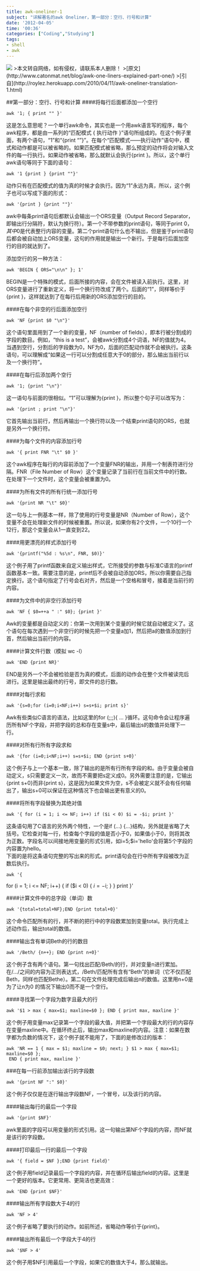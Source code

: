 ```yaml
---
title: awk-oneliner-1
subject: "详解著名的awk Oneliner，第一部分：空行、行号和计算"
date: '2012-04-05'
time: '00:36'
categories: ["Coding","Studying"]
tags:
- shell
- awk
---
```

<img src="{{urls.media}}/img/awk-oneliner-study/title.jpg"/>
>本文转自网络，如有侵权，请联系本人删除！
>[原文](http://www.catonmat.net/blog/awk-one-liners-explained-part-one/)
>[引自](http://roylez.herokuapp.com/2010/04/11/awk-oneliner-translation-1.html)  

##第一部分：空行、行号和计算
####将每行后面都添加一个空行  

	awk '1; { print "" }'
  
这是怎么意思呢？一个单行awk命令，其实也是一个用awk语言写的程序，每个awk程序，都是由一系列的“匹配模式 { 执行动作 }”语句所组成的。在这个例子里面，有两个语句，“1”和“{print “”}”。在每个“匹配模式——执行动作”语句中，模式和动作都是可以被省略的。如果匹配模式被省略，那么预定的动作将会对输入文件的每一行执行。如果动作被省略，那么就默认会执行{print }。所以，这个单行awk语句等同于下面的语句：  

	awk '1 {print } {print ""}'
  
动作只有在匹配模式的值为真的时候才会执行。因为“1”永远为真，所以，这个例子也可以写成下面的形式：  

	awk '{print } {print ""}'
  
awk中每条print语句后都默认会输出一个ORS变量（Output Record Separator，即输出行分隔符，默认为换行符）。第一个不带参数的print语句，等同于print $0，其中$0是代表整行内容的变量。第二个print语句什么也不输出，但是鉴于print语句后都会被自动加上ORS变量，这句的作用就是输出一个新行。于是每行后面加空行的目的就达到了。  

添加空行的另一种方法：  

	awk 'BEGIN { ORS="\n\n" }; 1'
  
BEGIN是一个特殊的模式，后面所接的内容，会在文件被读入前执行。这里，对ORS变量进行了重新定义，将一个换行符改成了两个。后面的“1”，同样等价于{print }，这样就达到了在每行后用新的ORS添加空行的目的。

####在每个非空的行后面添加空行

	awk 'NF {print $0 "\n"}'
  
这个语句里面用到了一个新的变量，NF（number of fields），即本行被分割成的字段的数目。例如，“this is a test”，会被awk分割成4个词语，NF的值就为4。当遇到空行，分割后的字段数为0，NF为0，后面的匹配动作就不会被执行。这条语句，可以理解成“如果这一行可以分割成任意大于0的部分，那么输出当前行以及一个换行符”。

####在每行后添加两个空行

	awk '1; {print "\n"}'
  
这一语句与前面的很相似。“1”可以理解为{print }，所以整个句子可以改写为：  

	awk '{print ; print "\n"}'
  
它首先输出当前行，然后再输出一个换行符以及一个结束print语句的ORS，也就是另外一个换行符。

####为每个文件的内容添加行号

	awk '{ print FNR "\t" $0 }'
  
这个awk程序在每行的内容前添加了一个变量FNR的输出，并用一个制表符进行分隔。FNR（File Number of Row）这个变量记录了当前行在当前文件中的行数。在处理下一个文件时，这个变量会被重置为0。

####为所有文件的所有行统一添加行号

	awk '{print NR "\t" $0}'
  
这一句与上一例基本一样，除了使用的行号变量是NR（Number of Row），这个变量不会在处理新文件的时候被重置。所以说，如果你有2个文件，一个10行一个12行，那这个变量会从1一直变到22。

####用更漂亮的样式添加行号

	awk '{printf("%5d : %s\n", FNR, $0)}'
  
这个例子用了printf函数来自定义输出样式，它所接受的参数与标准C语言的printf函数基本一致。需要注意的是，printf后不会被自动添加ORS，所以你需要自己指定换行。这个语句指定了行号会右对齐，然后是一个空格和冒号，接着是当前行的内容。

####为文件中的非空行添加行号

	awk 'NF { $0=++a " :" $0}; {print }'
  
Awk的变量都是自动定义的：你第一次用到某个变量的时候它就自动被定义了。这个语句在每次遇到一个非空行的时候先把一个变量a加1，然后把a的数值添加到行首，然后输出当前行的内容。

####计算文件行数（模拟 wc -l）

	awk 'END {print NR}'
  
END是另外一个不会被检验是否为真的模式，后面的动作会在整个文件被读完后进行。这里是输出最终的行号，即文件的总行数。

####对每行求和

	awk '{s=0;for (i=0;i<NF;i++) s=s+$i; print s}'
  
Awk有些类似C语言的语法，比如这里的for (;;;){ ... }循环。这句命令会让程序遍历所有NF个字段，并把字段的总和存在变量s中，最后输出s的数值并处理下一行。

####对所有行所有字段求和

	awk '{for (i=0;i<NF;i++) s=s+$i; END {print s+0}'
  
这个例子与上一个基本一致，除了输出的是所有行所有字段的和。由于变量会被自动定义，s只需要定义一次，故而不需要把s定义成0。另外需要注意的是，它输出{print s+0}而非{print s}，这是因为如果文件为空，s不会被定义就不会有任何输出了，输出s+0可以保证在这种情况下也会输出更有意义的0。

####将所有字段替换为其绝对值

	awk '{ for (i = 1; i <= NF; i++) if ($i < 0) $i = -$i; print }'
  
这条语句用了C语言的另外两个特性，一个是if (...) {...}结构，另外就是省略了大括号。它检查对每一行，检查每个字段的值是否小于0，如果值小于0，则将其改为正数。字段名可以间接地用变量的形式引用，如i=5;$i='hello'会将第5个字段的内容置为hello。  
下面的是将这条语句完整的写出来的形式。print语句会在行中所有字段被改为正数后执行。

	awk '{
  for (i = 1; i <= NF; i++) {
    if ($i < 0) {
      $i = -$i;
    }
  }
  print
}'


####计算文件中的总字段（单词）数

	awk '{total=total+NF};END {print total+0}'
  
这个命令匹配所有的行，并不断的把行中的字段数累加到变量total。执行完成上述动作后，输出total的数值。

####输出含有单词Beth的行的数目

	awk '/Beth/ {n++}; END {print n+0}'
  
这个例子含有两个语句。第一句找出匹配/Beth/的行，并对变量n进行累加。在/…/之间的内容为正则表达式，/Beth/匹配所有含有“Beth”的单词（它不仅匹配Beth，同样也匹配Bethe）。第二句在文件处理完成后输出n的数值。这里用n+0是为了让n为0 的情况下输出0而不是一个空行。

####寻找第一个字段为数字且最大的行

	awk '$1 > max { max=$1; maxline=$0 }; END { print max, maxline }'
  
这个例子用变量max记录第一个字段的最大值，并把第一个字段最大的行的内容存在变量maxline中。在循环终止后，输出max和maxline的内容。注意：如果在数字都为负数的情况下，这个例子就不能用了，下面的是修改过的版本：

	awk 'NR == 1 { max = $1; maxline = $0; next; } $1 > max { max=$1; maxline=$0 };
     END { print max, maxline }'
  

###在每一行前添加输出该行的字段数

	awk '{print NF ":" $0}'
  
这个例子仅仅是在逐行输出字段数NF，一个冒号，以及该行的内容。

####输出每行的最后一个字段

	awk '{print $NF}'
  
awk里面的字段可以用变量的形式引用。这一句输出第NF个字段的内容，而NF就是该行的字段数。

####打印最后一行的最后一个字段

	awk '{ field = $NF };END {print field}'
  
这个例子用field记录最后一个字段的内容，并在循环后输出field的内容。这里是一个更好的版本。它更常用、更简洁也更高效：

	awk 'END {print $NF}'
  

####输出所有字段数大于4的行

	awk 'NF > 4'
  
这个例子省略了要执行的动作。如前所述，省略动作等价于{print}。

####输出所有最后一个字段大于4的行

	awk '$NF > 4'
  
这个例子用$NF引用最后一个字段，如果它的数值大于4，那么就输出。